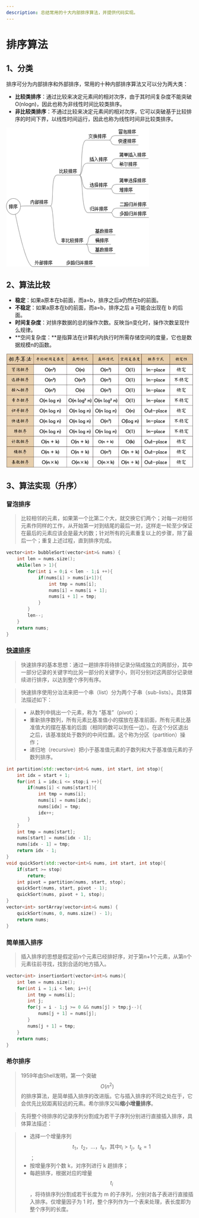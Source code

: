 ```yaml
---
description: 总结常用的十大内部排序算法，并提供代码实现。
---
```


# 排序算法

## 1、分类

排序可分为内部排序和外部排序，常用的十种内部排序算法又可以分为两大类：

* **比较类排序**：通过比较来决定元素间的相对次序，由于其时间复杂度不能突破O\(nlogn\)，因此也称为非线性时间比较类排序。
* **非比较类排序**：不通过比较来决定元素间的相对次序，它可以突破基于比较排序的时间下界，以线性时间运行，因此也称为线性时间非比较类排序。

![&#x6392;&#x5E8F;&#x7B97;&#x6CD5;&#x5206;&#x7C7B;&#x56FE;](../.gitbook/assets/sort_algorithm.png)

## 2、算法比较

* **稳定**：如果a原本在b前面，而a=b，排序之后a仍然在b的前面。
* **不稳定**：如果a原本在b的前面，而a=b，排序之后 a 可能会出现在 b 的后面。
* **时间复杂度**：对排序数据的总的操作次数。反映当n变化时，操作次数呈现什么规律。
* **空间复杂度：**是指算法在计算机内执行时所需存储空间的度量，它也是数据规模n的函数。

![&#x5341;&#x5927;&#x5185;&#x90E8;&#x6392;&#x5E8F;&#x7B97;&#x6CD5;&#x6BD4;&#x8F83;](../.gitbook/assets/sort_algorithm.jpg)

## 3、算法实现（升序）

### **冒泡排序**

> 比较相邻的元素，如果第一个比第二个大，就交换它们两个；对每一对相邻元素作同样的工作，从开始第一对到结尾的最后一对，这样走一轮至少保证在最后的元素应该会是最大的数；针对所有的元素重复以上的步骤，除了最后一个；重复上述过程，直到排序完成。

```cpp
vector<int> bubbleSort(vector<int>& nums) {
    int len = nums.size();
    while(len > 1){
        for(int i = 0;i < len - 1;i ++){
            if(nums[i] > nums[i+1]){
                int tmp = nums[i];
                nums[i] = nums[i + 1];
                nums[i + 1] = tmp;
            }
        }
        len--;
    }
    return nums;
}
```

### [快速排序](https://leetcode-cn.com/problems/sort-an-array/)

> 快速排序的基本思想：通过一趟排序将待排记录分隔成独立的两部分，其中一部分记录的关键字均比另一部分的关键字小，则可分别对这两部分记录继续进行排序，以达到整个序列有序。

> 快速排序使用分治法来把一个串（list）分为两个子串（sub-lists）。具体算法描述如下：

> * 从数列中挑出一个元素，称为 “基准”（pivot）；
> * 重新排序数列，所有元素比基准值小的摆放在基准前面，所有元素比基准值大的摆在基准的后面（相同的数可以到任一边）。在这个分区退出之后，该基准就处于数列的中间位置。这个称为分区（partition）操作；
> * 递归地（recursive）把小于基准值元素的子数列和大于基准值元素的子数列排序。

```cpp
int partition(std::vector<int>& nums, int start, int stop){
    int idx = start + 1;
    for(int i = idx;i <= stop;i ++){
        if(nums[i] < nums[start]){
            int tmp = nums[i];
            nums[i] = nums[idx];
            nums[idx] = tmp;
            idx++;
        }
    }
    int tmp = nums[start];
    nums[start] = nums[idx - 1];
    nums[idx - 1] = tmp;
    return idx - 1;
}
void quickSort(std::vector<int>& nums, int start, int stop){
    if(start >= stop)
        return;
    int pivot = partition(nums, start, stop);
    quickSort(nums, start, pivot - 1);
    quickSort(nums, pivot + 1, stop);
}
vector<int> sortArray(vector<int>& nums) {
    quickSort(nums, 0, nums.size() - 1);
    return nums;
}
```

### 简单插入排序

> 插入排序的思想是假定前n个元素已经排好序，对于第n+1个元素，从第n个元素往前寻找，找到合适的地方插入。

```cpp
vector<int> insertionSort(vector<int>& nums){
    int len = nums.size();
    for(int i = 1;i < len; i++){
        int tmp = nums[i];
        int j;
        for(j = i - 1;j >= 0 && nums[j] > tmp;j--){
            nums[j + 1] = nums[j];
        }
        nums[j + 1] = tmp;
    }
    return nums;
}
```

### 希尔排序

> 1959年由Shell发明，第一个突破 $$O(n^2)$$ 的排序算法，是简单插入排序的改进版。它与插入排序的不同之处在于，它会优先比较距离较远的元素。希尔排序又叫**缩小增量排序**。

> 先将整个待排序的记录序列分割成为若干子序列分别进行直接插入排序，具体算法描述：

> * 选择一个增量序列 $$t_1，t_2，\ldots，t_k，\text{其中}t_i > t_j，t_k=1$$；
> * 按增量序列个数 k，对序列进行 k 趟排序；
> * 每趟排序，根据对应的增量 $$t_i$$ ，将待排序列分割成若干长度为 m 的子序列，分别对各子表进行直接插入排序。仅增量因子为 1 时，整个序列作为一个表来处理，表长度即为整个序列的长度。



